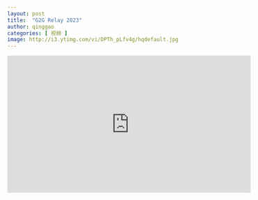 ```yaml
---
layout: post
title:  "G2G Relay 2023"
author: qinggao
categories: [ 视频 ]
image: http://i3.ytimg.com/vi/DPTh_pLfv4g/hqdefault.jpg
---
```


<iframe width="560" height="315" src="https://www.youtube.com/embed/DPTh_pLfv4g?si=R1pWd41zu5jXsWyk" title="YouTube video player" frameborder="0" allow="accelerometer; autoplay; clipboard-write; encrypted-media; gyroscope; picture-in-picture; web-share" allowfullscreen></iframe>